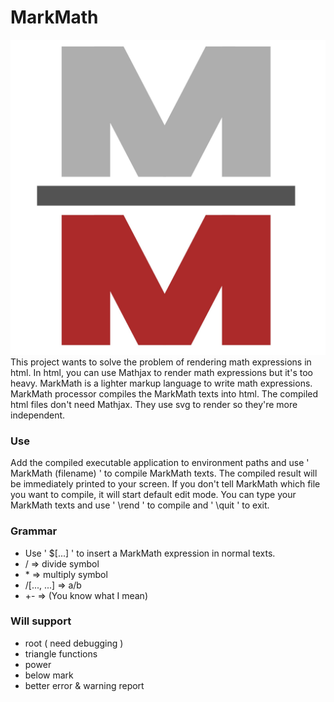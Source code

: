 # MarkMath 
![](icon/MarkMathIcon.jpeg)
This project wants to solve the problem of rendering math expressions in html. 
In html, you can use Mathjax to render math expressions but it's too heavy. MarkMath is a lighter markup language to write math expressions. 
MarkMath processor compiles the MarkMath texts into html. The compiled html files don't need Mathjax. They use svg to render so they're more independent. 
### Use 
Add the compiled executable application to environment paths and use ' MarkMath (filename) ' to compile MarkMath texts. The compiled result will be immediately printed to your screen. 
If you don't tell MarkMath which file you want to compile, it will start default edit mode. You can type your MarkMath texts and use ' \rend ' to compile and ' \quit ' to exit. 
### Grammar 
* Use ' $[...] ' to insert a  MarkMath expression in normal texts. 
* / => divide symbol 
* \* => multiply symbol 
* /[..., ...] => a/b 
* +- => (You know what I mean) 
### Will support 
* root ( need debugging )
* triangle functions 
* power 
* below mark 
* better error & warning report
